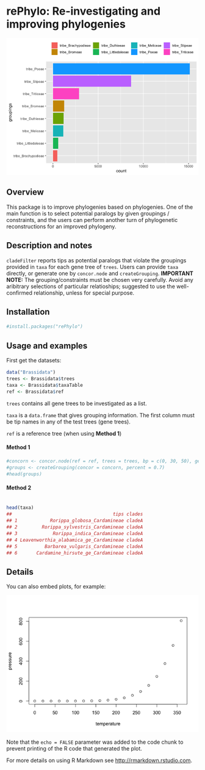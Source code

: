 rePhylo: Re-investigating and improving phylogenies
================

<!-- README.md is generated from README.Rmd. -->

![](README_figs/README-figure-1.png)<!-- -->

## Overview

This package is to improve phylogenies based on phylogenies. One of the
main function is to select potential paralogs by given groupings /
constraints, and the users can perform another turn of phylogenetic
reconstructions for an improved phylogeny.

## Description and notes

`cladeFilter` reports tips as potential paralogs that violate the
groupings provided in `taxa` for each gene tree of `trees`. Users can
provide `taxa` directly, or generate one by `concor.node` and
`createGrouping`. **IMPORTANT NOTE:** The grouping/constraints must be
chosen very carefully. Avoid any aribitrary selections of particular
relatioships; suggested to use the well-confirmed relationship, unless
for special purpose.

## Installation

``` r
#install.packages("rePhylo")
```

## Usage and examples

First get the datasets:

``` r
data("Brassidata")
trees <- Brassidata$trees
taxa <- Brassidata$taxaTable
ref <- Brassidata$ref
```

`trees` contains all gene trees to be investigated as a list.

`taxa` is a `data.frame` that gives grouping information. The first
column must be tip names in any of the test trees (gene trees).

`ref` is a reference tree (when using **Method
1**)

#### Method 1

``` r
#concorn <- concor.node(ref = ref, trees = trees, bp = c(0, 30, 50), getTreeNames = FALSE)
#groups <- createGrouping(concor = concorn, percent = 0.7)
#head(groups)
```

#### Method 2

``` r

head(taxa)
##                                     tips clades
## 1            Rorippa_globosa_Cardamineae cladeA
## 2         Rorippa_sylvestris_Cardamineae cladeA
## 3             Rorippa_indica_Cardamineae cladeA
## 4 Leavenworthia_alabamica_ge_Cardamineae cladeA
## 5          Barbarea_vulgaris_Cardamineae cladeA
## 6       Cardamine_hirsute_ge_Cardamineae cladeA
```

## Details

You can also embed plots, for example:

![](README_figs/README-pressure-1.png)<!-- -->

Note that the `echo = FALSE` parameter was added to the code chunk to
prevent printing of the R code that generated the plot.

For more details on using R Markdown see <http://rmarkdown.rstudio.com>.
